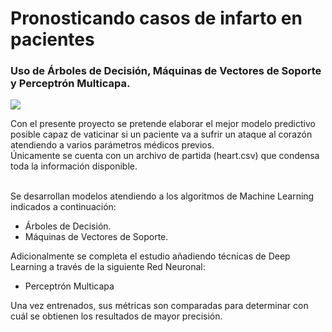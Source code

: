 # Pronosticando casos de infarto en pacientes</br> 
### Uso de Árboles de Decisión, Máquinas de Vectores de Soporte y Perceptrón Multicapa.
<p align="left">
<img src="https://i.ibb.co/YBFD47f/Heart.jpg">
</p>
Con el presente proyecto se pretende elaborar el mejor modelo predictivo posible capaz de vaticinar si un paciente va a sufrir un ataque al corazón atendiendo a varios parámetros médicos previos.</br>
Únicamente se cuenta con un archivo de partida (heart.csv) que condensa toda la información disponible.

</br>Se desarrollan modelos atendiendo a los algoritmos de Machine Learning indicados a continuación:
- Árboles de Decisión.
- Máquinas de Vectores de Soporte. 

Adicionalmente se completa el estudio añadiendo técnicas de Deep Learning a través de la siguiente Red Neuronal:
- Perceptrón Multicapa

Una vez entrenados, sus métricas son comparadas para determinar con cuál se obtienen los resultados de mayor precisión.
